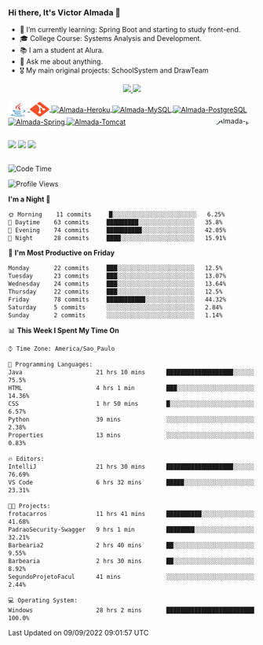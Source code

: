 ### Hi there, It's Victor Almada 👋


- 🌱 I’m currently learning: Spring Boot and starting to study front-end.
- 🎓 College Course: Systems Analysis and Development.
- 📚  I am a student at Alura.
- 💬 Ask me about anything.
- 🎖 My main original projects: SchoolSystem and DrawTeam


<div align="center">
  <a href="https://github.com/Almadavic">
  <img height="180em" src="https://github-readme-stats.vercel.app/api?username=Almadavic&show_icons=true&theme=dracula&include_all_commits=true&count_private=true"/>
  <img height="180em" src="https://github-readme-stats.vercel.app/api/top-langs/?username=Almadavic&layout=compact&langs_count=7&theme=dracula"/>
</div>
<div style="display: inline_block"><br>
  <img align="center" alt="Almada-Java" height="30" width="40" src="https://raw.githubusercontent.com/devicons/devicon/master/icons/java/java-original.svg">
  <img align="center" alt="Almada-Git" height="30" width="40" src="https://raw.githubusercontent.com/devicons/devicon/master/icons/git/git-original.svg">
  <img align="center" alt="Almada-Heroku" height="30" width="40" src="https://cdn.jsdelivr.net/gh/devicons/devicon/icons/heroku/heroku-plain-wordmark.svg" />             
  <img align="center" alt="Almada-MySQL" height="30" width="40" src="https://cdn.jsdelivr.net/gh/devicons/devicon/icons/mysql/mysql-original-wordmark.svg" />
  <img align="center" alt="Almada-PostgreSQL" height="30" width="40" src="https://cdn.jsdelivr.net/gh/devicons/devicon/icons/postgresql/postgresql-plain-wordmark.svg" />
  <img align="center" alt="Almada-Spring" height="30" width="40" src="https://cdn.jsdelivr.net/gh/devicons/devicon/icons/spring/spring-original-wordmark.svg" />
  <img align="center" alt="Almada-Tomcat" height="30" width="40" src="https://cdn.jsdelivr.net/gh/devicons/devicon/icons/tomcat/tomcat-original-wordmark.svg" />
  <img align="right" alt="Almada-pic" height="150" style="border-radius:50px;" src="https://user-images.githubusercontent.com/85299065/185514627-94fcf387-edc6-4c24-88f1-b4873ccd49e9.png">
</div>
  
  ##
 
<div> 
  <a href="https://www.youtube.com/channel/UCUrcUNA90M_ZqLEcQxd3UNA" target="_blank"><img src="https://img.shields.io/badge/YouTube-FF0000?style=for-the-badge&logo=youtube&logoColor=white" target="_blank"></a>
 <a href = "mailto:almadavic@live.com"><img src="https://img.shields.io/badge/-Gmail-%23333?style=for-the-badge&logo=gmail&logoColor=white" target="_blank"></a>
  <a href="https://www.linkedin.com/in/victoralmada/" target="_blank"><img src="https://img.shields.io/badge/-LinkedIn-%230077B5?style=for-the-badge&logo=linkedin&logoColor=white" target="_blank"></a> 
</div>

##

<!--START_SECTION:waka-->
![Code Time](http://img.shields.io/badge/Code%20Time-68%20hrs%2042%20mins-blue)

![Profile Views](http://img.shields.io/badge/Profile%20Views-30-blue)

**I'm a Night 🦉** 

```text
🌞 Morning    11 commits     █░░░░░░░░░░░░░░░░░░░░░░░░   6.25% 
🌆 Daytime    63 commits     █████████░░░░░░░░░░░░░░░░   35.8% 
🌃 Evening    74 commits     ██████████░░░░░░░░░░░░░░░   42.05% 
🌙 Night      28 commits     ████░░░░░░░░░░░░░░░░░░░░░   15.91%

```
📅 **I'm Most Productive on Friday** 

```text
Monday       22 commits     ███░░░░░░░░░░░░░░░░░░░░░░   12.5% 
Tuesday      23 commits     ███░░░░░░░░░░░░░░░░░░░░░░   13.07% 
Wednesday    24 commits     ███░░░░░░░░░░░░░░░░░░░░░░   13.64% 
Thursday     22 commits     ███░░░░░░░░░░░░░░░░░░░░░░   12.5% 
Friday       78 commits     ███████████░░░░░░░░░░░░░░   44.32% 
Saturday     5 commits      ░░░░░░░░░░░░░░░░░░░░░░░░░   2.84% 
Sunday       2 commits      ░░░░░░░░░░░░░░░░░░░░░░░░░   1.14%

```


📊 **This Week I Spent My Time On** 

```text
⌚︎ Time Zone: America/Sao_Paulo

💬 Programming Languages: 
Java                     21 hrs 10 mins      ███████████████████░░░░░░   75.5% 
HTML                     4 hrs 1 min         ███░░░░░░░░░░░░░░░░░░░░░░   14.36% 
CSS                      1 hr 50 mins        █░░░░░░░░░░░░░░░░░░░░░░░░   6.57% 
Python                   39 mins             ░░░░░░░░░░░░░░░░░░░░░░░░░   2.38% 
Properties               13 mins             ░░░░░░░░░░░░░░░░░░░░░░░░░   0.83%

🔥 Editors: 
IntelliJ                 21 hrs 30 mins      ███████████████████░░░░░░   76.69% 
VS Code                  6 hrs 32 mins       █████░░░░░░░░░░░░░░░░░░░░   23.31%

🐱‍💻 Projects: 
frotacarros              11 hrs 41 mins      ██████████░░░░░░░░░░░░░░░   41.68% 
PadraoSecurity-Swagger   9 hrs 1 min         ████████░░░░░░░░░░░░░░░░░   32.21% 
Barbearia2               2 hrs 40 mins       ██░░░░░░░░░░░░░░░░░░░░░░░   9.55% 
Barbearia                2 hrs 30 mins       ██░░░░░░░░░░░░░░░░░░░░░░░   8.92% 
SegundoProjetoFacul      41 mins             ░░░░░░░░░░░░░░░░░░░░░░░░░   2.44%

💻 Operating System: 
Windows                  28 hrs 2 mins       █████████████████████████   100.0%

```


 Last Updated on 09/09/2022 09:01:57 UTC
<!--END_SECTION:waka-->
